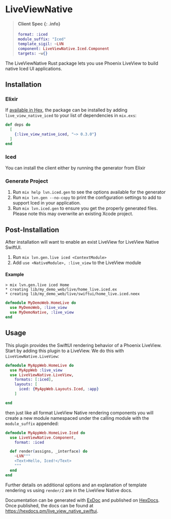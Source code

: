 # LiveViewNative

> #### Client Spec {: .info}
>
> ```elixir
> format: :iced
> module_suffix: "Iced"
> template_sigil: ~LVN
> component: LiveViewNative.Iced.Component
> targets: ~w{}
> ```

The LiveViewNative Rust package lets you use Phoenix LiveView to build native Iced UI applications.

## Installation

### Elixir
If [available in Hex](https://hex.pm/docs/publish), the package can be installed
by adding `live_view_native_iced` to your list of dependencies in `mix.exs`:

```elixir
def deps do
  [
    {:live_view_native_iced, "~> 0.3.0"}
  ]
end
```

### Iced

You can install the client either by running the generator from Elixir

### Generate Project

1. Run `mix help lvn.iced.gen` to see the options available for the generator
2. Run `mix lvn.gen --no-copy` to print the configuration settings to add to support Iced in your application.
3. Run `mix lvn.iced.gen` to ensure you get the properly generated files. Please note this may overwrite an existing Xcode project.

## Post-Installation

After installation will want to enable an exist LiveView for LiveView Native SwiftUI.

1. Run `mix lvn.gen.live iced <ContextModule>`
2. Add `use <NativeModule>, :live_view` to the LiveView module

#### Example

```
> mix lvn.gen.live iced Home
* creating lib/my_demo_web/live/home_live.iced.ex
* creating lib/my_demo_web/live/swiftui/home_live.iced.neex
```

```elixir
defmodule MyDemoWeb.HomeLive do
  use MyDemoWeb, :live_view
  use MyDemoNative, :live_view
end
```

## Usage

This plugin provides the SwiftUI rendering behavior of a Phoenix LiveView. Start by adding this plugin to a LiveView. We do this with `LiveViewNative.LiveView`:

```elixir
defmodule MyAppWeb.HomeLive do
  use MyAppWeb :live_view
  use LiveViewNative.LiveView,
    formats: [:iced],
    layouts: [
      iced: {MyAppWeb.Layouts.Iced, :app}
    ]

end
```

then just like all format LiveView Native rendering components you will create a new module namespaced under the calling module with the `module_suffix` appended:

```elixir
defmodule MyAppWeb.HomeLive.Iced do
  use LiveViewNative.Component,
    format: :iced

  def render(assigns, _interface) do
    ~LVN"""
    <Text>Hello, Iced!</Text>
    """
  end
end
```

Further details on additional options and an explanation of template rendering vs using `render/2` are in the LiveView Native docs.

Documentation can be generated with [ExDoc](https://github.com/elixir-lang/ex_doc)
and published on [HexDocs](https://hexdocs.pm). Once published, the docs can
be found at <https://hexdocs.pm/live_view_native_swiftui>.
